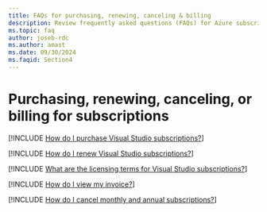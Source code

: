 ```yaml
---
title: FAQs for purchasing, renewing, canceling & billing
description: Review frequently asked questions (FAQs) for Azure subscribers about purchasing or renewing Visual Studio subscriptions, subscription billing, and cancellation.
ms.topic: faq
author: joseb-rdc
ms.author: amast
ms.date: 09/30/2024
ms.faqid: Section4
---
```


# Purchasing, renewing, canceling, or billing for subscriptions

[!INCLUDE [How do I purchase Visual Studio subscriptions?](includes/how-to-purchase-subscriber.md)]  

[!INCLUDE [How do I renew Visual Studio subscriptions?](includes/how-to-renew-subscriptions.md)]  

[!INCLUDE [What are the licensing terms for Visual Studio subscriptions?](includes/licensing-terms.md)]  

[!INCLUDE [How do I view my invoice?](includes/how-to-view-invoice.md)]  

[!INCLUDE [How do I cancel monthly and annual subscriptions?](includes/cancel-cloud-subs.md)]  
